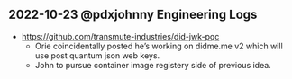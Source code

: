 ## 2022-10-23 @pdxjohnny Engineering Logs

- https://github.com/transmute-industries/did-jwk-pqc
  - Orie coincidentally posted he’s working on didme.me v2 which will use post quantum json web keys.
  - John to pursue container image registery side of previous idea.